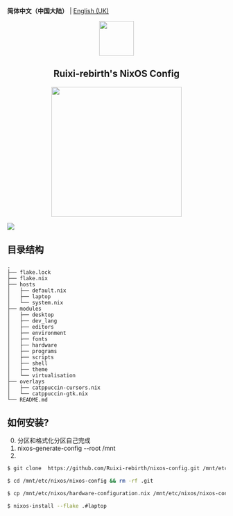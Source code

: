 **简体中文（中国大陆）** | [English (UK)](README_en.md)
<p align="center"><img src="https://user-images.githubusercontent.com/75824585/196194900-101f9d6e-cd97-4d80-ab50-2ac7b5a4f084.png" height=80px></p>
<h2 align="center">Ruixi-rebirth's NixOS Config</h2>
<p align="center"><img src="https://user-images.githubusercontent.com/75824585/196195007-ecebb290-2c6b-4fab-9e1e-2dbb12f7eb44.png" width=300px></p>

![](./screenshot/screenshot.png)

## 目录结构
```
.
├── flake.lock
├── flake.nix
├── hosts
│   ├── default.nix
│   ├── laptop
│   └── system.nix
├── modules
│   ├── desktop
│   ├── dev_lang
│   ├── editors
│   ├── environment
│   ├── fonts
│   ├── hardware
│   ├── programs
│   ├── scripts
│   ├── shell
│   ├── theme
│   └── virtualisation
├── overlays
│   ├── catppuccin-cursors.nix
│   └── catppuccin-gtk.nix
└── README.md
```

## 如何安装?
0. 分区和格式化分区自己完成
1. nixos-generate-config --root /mnt 
2.
```bash
$ git clone  https://github.com/Ruixi-rebirth/nixos-config.git /mnt/etc/nixos/ 

$ cd /mnt/etc/nixos/nixos-config && rm -rf .git 

$ cp /mnt/etc/nixos/hardware-configuration.nix /mnt/etc/nixos/nixos-config/hosts/laptop/hardware-configuration.nix

$ nixos-install --flake .#laptop
```
